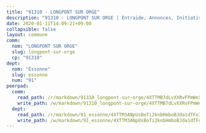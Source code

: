 ```yaml
---
title: "91310 - LONGPONT SUR ORGE"
description: "91310 - LONGPONT SUR ORGE | Entraide, Annonces, Initiatives"
date: 2020-01-11T14:09:21+09:00
collapsible: false
layout: commune
comm:
  nom: "LONGPONT SUR ORGE"
  slug: longpont-sur-orge
  cp: "91310"
dept:
  nom: "Essonne"
  slug: essonne
  num: "91"
peerpad:
  comm:
    read_path: /r/markdown/91310_longpont-sur-orge/4XTTMB7dLvXXRvFPmWeX52QpME8ExKiGt5weaovCddVRG82gd
    write_path: /w/markdown/91310_longpont-sur-orge/4XTTMB7dLvXXRvFPmWeX52QpME8ExKiGt5weaovCddVRG82gd-K3TgUfqNheRazYjH3Q1XaDjqeqsJXJSodmBvFuWAGhqcKACUNsyPg4FbVXbzrHUyoVjKAQqRifNf5xBX9ZBdEMeHsVK977CLpsVEaK8txp6dWeZJuqqs3H79DrCc5ZjognBX1WPw
  dept:
    read_path: /r/markdown/91_essonne/4XTTM3ANpUsBoTi2knbHmboBJda1dTFu7ky8ZK9dB2RyMMfWF
    write_path: /w/markdown/91_essonne/4XTTM3ANpUsBoTi2knbHmboBJda1dTFu7ky8ZK9dB2RyMMfWF-K3TgUyWqeJSocSvH4aaj1ao8GVHVL7XNdUYQ4QUUeH9BAdnr24zoBJ2C3FCPvjfnNG6dyrzadtyfizxGKpMjZFU9wDjSpA4g6VtDcxL8iEmbLsyV9TFoF7XzgcRopbNZHgpYvcW3
---
```



